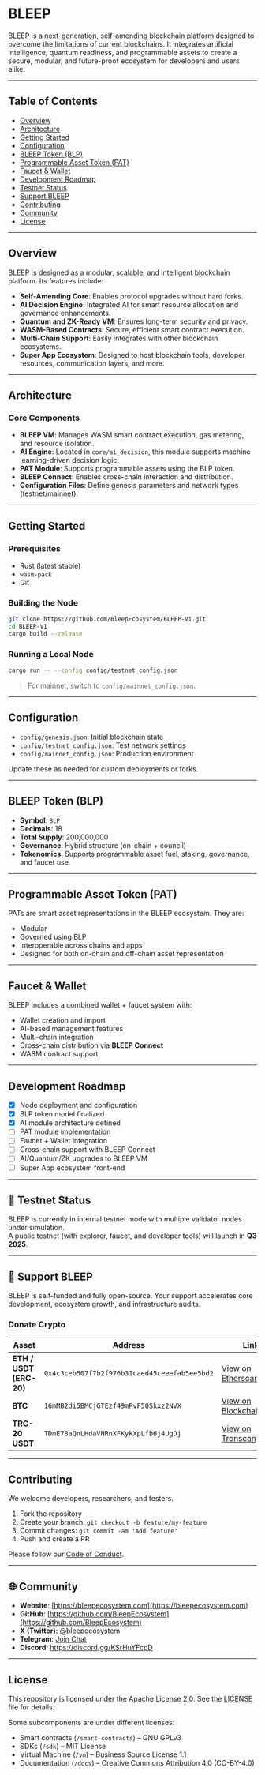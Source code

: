 
# BLEEP

BLEEP is a next-generation, self-amending blockchain platform designed to overcome the limitations of current blockchains. It integrates artificial intelligence, quantum readiness, and programmable assets to create a secure, modular, and future-proof ecosystem for developers and users alike.

---

## Table of Contents

- [Overview](#overview)
- [Architecture](#architecture)
- [Getting Started](#getting-started)
- [Configuration](#configuration)
- [BLEEP Token (BLP)](#bleep-token-blp)
- [Programmable Asset Token (PAT)](#programmable-asset-token-pat)
- [Faucet & Wallet](#faucet--wallet)
- [Development Roadmap](#development-roadmap)
- [Testnet Status](#testnet-status)
- [Support BLEEP](#support-bleep)
- [Contributing](#contributing)
- [Community](#community)
- [License](#license)

---

## Overview

BLEEP is designed as a modular, scalable, and intelligent blockchain platform. Its features include:

- **Self-Amending Core**: Enables protocol upgrades without hard forks.
- **AI Decision Engine**: Integrated AI for smart resource allocation and governance enhancements.
- **Quantum and ZK-Ready VM**: Ensures long-term security and privacy.
- **WASM-Based Contracts**: Secure, efficient smart contract execution.
- **Multi-Chain Support**: Easily integrates with other blockchain ecosystems.
- **Super App Ecosystem**: Designed to host blockchain tools, developer resources, communication layers, and more.

---

## Architecture

### Core Components

- **BLEEP VM**: Manages WASM smart contract execution, gas metering, and resource isolation.
- **AI Engine**: Located in `core/ai_decision`, this module supports machine learning-driven decision logic.
- **PAT Module**: Supports programmable assets using the BLP token.
- **BLEEP Connect**: Enables cross-chain interaction and distribution.
- **Configuration Files**: Define genesis parameters and network types (testnet/mainnet).

---

## Getting Started

### Prerequisites

- Rust (latest stable)
- `wasm-pack`
- Git

### Building the Node

```bash
git clone https://github.com/BleepEcosystem/BLEEP-V1.git
cd BLEEP-V1
cargo build --release
```

### Running a Local Node

```bash
cargo run -- --config config/testnet_config.json
```

> For mainnet, switch to `config/mainnet_config.json`.

---

## Configuration

- `config/genesis.json`: Initial blockchain state
- `config/testnet_config.json`: Test network settings
- `config/mainnet_config.json`: Production environment

Update these as needed for custom deployments or forks.

---

## BLEEP Token (BLP)

- **Symbol**: `BLP`
- **Decimals**: 18
- **Total Supply**: 200,000,000
- **Governance**: Hybrid structure (on-chain + council)
- **Tokenomics**: Supports programmable asset fuel, staking, governance, and faucet use.

---

## Programmable Asset Token (PAT)

PATs are smart asset representations in the BLEEP ecosystem. They are:

- Modular
- Governed using BLP
- Interoperable across chains and apps
- Designed for both on-chain and off-chain asset representation

---

## Faucet & Wallet

BLEEP includes a combined wallet + faucet system with:

- Wallet creation and import
- AI-based management features
- Multi-chain integration
- Cross-chain distribution via **BLEEP Connect**
- WASM contract support

---

## Development Roadmap

- [x] Node deployment and configuration
- [x] BLP token model finalized
- [x] AI module architecture defined
- [ ] PAT module implementation
- [ ] Faucet + Wallet integration
- [ ] Cross-chain support with BLEEP Connect
- [ ] AI/Quantum/ZK upgrades to BLEEP VM
- [ ] Super App ecosystem front-end

---

## 🔧 Testnet Status

BLEEP is currently in internal testnet mode with multiple validator nodes under simulation.  
A public testnet (with explorer, faucet, and developer tools) will launch in **Q3 2025**.

---

## 💖 Support BLEEP

BLEEP is self-funded and fully open-source. Your support accelerates core development, ecosystem growth, and infrastructure audits.

### Donate Crypto

| Asset | Address | Link |
|-------|---------|------|
| **ETH / USDT (ERC-20)** | `0x4c3ceb507f7b2f976b31caed45ceeefab5ee5bd2` | [View on Etherscan](https://etherscan.io/address/0x4c3ceb507f7b2f976b31caed45ceeefab5ee5bd2) |
| **BTC** | `16mMB2di5BMCjGTEzf49mPvF5QSkxz2NVX` | [View on Blockchain.com](https://www.blockchain.com/btc/address/16mMB2di5BMCjGTEzf49mPvF5QSkxz2NVX) |
| **TRC-20 USDT** | `TDmE78aQnLHdaVNRnXFKykXpLfb6j4UgDj` | [View on Tronscan](https://tronscan.org/#/address/TDmE78aQnLHdaVNRnXFKykXpLfb6j4UgDj) |

---

## Contributing

We welcome developers, researchers, and testers.

1. Fork the repository
2. Create your branch: `git checkout -b feature/my-feature`
3. Commit changes: `git commit -am 'Add feature'`
4. Push and create a PR

Please follow our [Code of Conduct](./.github/CODE_OF_CONDUCT.md).

---

## 🌐 Community

- **Website**: [https://bleepecosystem.com](https://bleepecosystem.com)
- **GitHub**: [https://github.com/BleepEcosystem](https://github.com/BleepEcosystem)
- **X (Twitter)**: [@bleepecosystem](https://x.com/bleepecosystem)
- **Telegram**: [Join Chat](https://t.me/bleepecosystem)
- **Discord**: https://discord.gg/KSrHuYFcpD

---

## License

This repository is licensed under the Apache License 2.0. See the [LICENSE](./LICENSE) file for details.

Some subcomponents are under different licenses:

- Smart contracts (`/smart-contracts`) – GNU GPLv3  
- SDKs (`/sdk`) – MIT License  
- Virtual Machine (`/vm`) – Business Source License 1.1  
- Documentation (`/docs`) – Creative Commons Attribution 4.0 (CC-BY-4.0)
